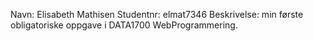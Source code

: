 Navn: Elisabeth Mathisen
Studentnr: elmat7346
Beskrivelse: min første obligatoriske oppgave i DATA1700 WebProgrammering.
